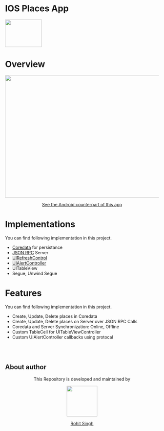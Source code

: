 # IOS Places App
<img width="120" height="90" src="https://user-images.githubusercontent.com/11274840/80289878-774f8b80-86f6-11ea-8ba5-d57b9d9884d4.jpg">

# Overview 
<p align="center"><img width ="800" height="400" src="https://user-images.githubusercontent.com/11274840/80295525-3a03f180-8728-11ea-940d-d2cec26c0bf5.png"></p>
<a href="https://github.com/rohitksingh/Android-Places-App"><p align="center">See the Android counterpart of this app</p></a>

# Implementations
You can find following implementation in this project.

 - [Coredata][1] for persistance
 - [JSON RPC][2] Server
 - [UIRefreshControl][3]
 - [UIAlertController][4]
 - UITableView
 - Segue, Unwind Segue 
 
 [1]: https://developer.apple.com/documentation/coredata
  [2]: https://www.jsonrpc.org/specification
  [3]: https://developer.apple.com/documentation/uikit/uirefreshcontrol
  [4]: https://developer.apple.com/documentation/uikit/uialertcontroller

 
 # Features
You can find following implementation in this project.

 - Create, Update, Delete places in Coredata
 - Create, Update, Delete places on Server over JSON RPC Calls
 - Coredata and Server Synchronization: Online, Offline 
 - Custom TableCell for UITableViewController
 - Custom UIAlertController callbacks using protocal
 
 </br></br>
## About author
<p align="center">This Repository is developed and maintained by </p>
<p align="center">
  <a href="https://stackoverflow.com/users/4700156/rohit-singh?tab=profile"><img width="100" height="100" src="https://user-images.githubusercontent.com/11274840/30627155-38952a30-9dec-11e7-9072-a00d9a86bdb8.gif">
</p></a>
<a href="https://stackoverflow.com/users/4700156/rohit-singh?tab=profile">
<p align="center">
  Rohit Singh
</p>
</a>
